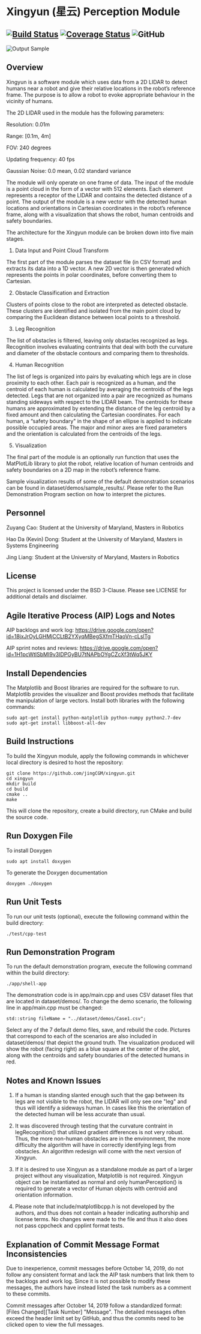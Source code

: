 # Xingyun (星云) Perception Module
[![Build Status](https://travis-ci.com/jingCGM/xingyun.svg?branch=master)](https://travis-ci.com/jingCGM/xingyun)
[![Coverage Status](https://coveralls.io/repos/github/jingCGM/xingyun/badge.svg)](https://coveralls.io/github/jingCGM/xingyun)
![GitHub](https://img.shields.io/github/license/jingCGM/xingyun)
---

![Output Sample](https://github.com/jingCGM/xingyun/blob/PhaseII_development/dataset/combine_case_1.png)

## Overview
Xingyun is a software module which uses data from a 2D LIDAR to detect humans near a robot and give their relative locations in the robot’s reference frame. The purpose is to allow a robot to evoke appropriate behaviour in the vicinity of humans. 

The 2D LIDAR used in the module has the following parameters:

Resolution: 0.01m

Range: [0.1m, 4m]

FOV: 240 degrees

Updating frequency: 40 fps

Gaussian Noise: 0.0 mean, 0.02 standard variance

The module will only operate on one frame of data. The input of the module is a point cloud in the form of a vector with 512 elements. Each element represents a receptor of the LIDAR and contains the detected distance of a point. The output of the module is a new vector with the detected human locations and orientations in Cartesian coordinates in the robot’s reference frame, along with a visualization that shows the robot, human centroids and safety boundaries.

The architecture for the Xingyun module can be broken down into five main stages.

1) Data Input and Point Cloud Transform

The first part of the module parses the dataset file (in CSV format) and extracts its data into a 1D vector. A new 2D vector is then generated which represents the points in polar coordinates, before converting them to Cartesian.

2) Obstacle Classification and Extraction

Clusters of points close to the robot are interpreted as detected obstacle. These clusters are identified and isolated from the main point cloud by comparing the Euclidean distance between local points to a threshold. 

3) Leg Recognition

The list of obstacles is filtered, leaving only obstacles recognized as legs. Recognition involves evaluating contraints that deal with both the curvature and diameter of the obstacle contours and comparing them to thresholds.

4) Human Recognition

The list of legs is organized into pairs by evaluating which legs are in close proximity to each other. Each pair is recognized as a human, and the centroid of each human is calculated by averaging the centroids of the legs detected. Legs that are not organized into a pair are recognized as humans standing sideways with respect to the LIDAR beam. The centroids for these humans are approximated by extending the distance of the leg centroid by a fixed amount and then calculating the Cartesian coordinates. For each human, a “safety boundary" in the shape of an ellipse is applied to indicate possible occupied areas. The major and minor axes are fixed parameters and the orientation is calculated from the centroids of the legs.

5) Visualization

The final part of the module is an optionally run function that uses the MatPlotLib library to plot the robot, relative location of human centroids and safety boundaries on a 2D map in the robot’s reference frame.

Sample visualization results of some of the default demonstration scenarios can be found in dataset/demos/sample_results/. Please refer to the Run Demonstration Program section on how to interpret the pictures.


## Personnel
Zuyang Cao: Student at the University of Maryland, Masters in Robotics

Hao Da (Kevin) Dong: Student at the University of Maryland, Masters in Systems Engineering

Jing Liang: Student at the University of Maryland, Masters in Robotics


## License
This project is licensed under the BSD 3-Clause. Please see LICENSE for additional details and disclaimer. 


## Agile Iterative Process (AIP) Logs and Notes
AIP backlogs and work log:
https://drive.google.com/open?id=18jxJrOyLGHMjCCLtB2YXyqMBegSXfmTHaoVn-cLslTg

AIP sprint notes and reviews:
https://drive.google.com/open?id=1H1pcWtISbMI9v3IDPGyBU7tNAPbOYgCZcXf3tWq5JKY


## Install Dependencies
The Matplotlib and Boost libraries are required for the software to run. Matplotlib provides the visualizer and Boost provides methods that facilitate the manipulation of large vectors. Install both libraries with the following commands:
```
sudo apt-get install python-matplotlib python-numpy python2.7-dev
sudo apt-get install libboost-all-dev
```


## Build Instructions
To build the Xingyun module, apply the following commands in whichever local directory is desired to host the repository:
```
git clone https://github.com/jingCGM/xingyun.git
cd xingyun
mkdir build
cd build
cmake ..
make
```
This will clone the repository, create a build directory, run CMake and build the source code.

## Run Doxygen File
To install Doxygen
```
sudo apt install doxygen
```
To generate the Doxygen documentation
```
doxygen ./doxygen
````

## Run Unit Tests
To run our unit tests (optional), execute the following command within the build directory:
```
./test/cpp-test
```


## Run Demonstration Program
To run the default demonstration program, execute the following command within the build directory:
```
./app/shell-app
```
The demonstration code is in app/main.cpp and uses CSV dataset files that are located in dataset/demos/. To change the demo scenario, the following line in app/main.cpp must be changed:
```
std::string fileName = "../dataset/demos/Case1.csv";
```
Select any of the 7 default demo files, save, and rebuild the code. Pictures that correspond to each of the scenarios are also included in dataset/demos/ that depict the ground truth. The visualization produced will show the robot (facing right) as a blue square at the center of the plot, along with the centroids and safety boundaries of the detected humans in red.


## Notes and Known Issues
1) If a human is standing slanted enough such that the gap between its legs are not visible to the robot, the LIDAR will only see one "leg" and thus will identify a sideways human. In cases like this the orientation of the detected human will be less accurate than usual.

2) It was discovered through testing that the curvature contraint in legRecognition() that utilized gradient differences is not very robust. Thus, the more non-human obstacles are in the environment, the more difficulty the algorithm will have in correctly identifying legs from obstacles. An algorithm redesign will come with the next version of Xingyun.

3) If it is desired to use Xingyun as a standalone module as part of a larger project without any visualization, Matplotlib is not required. Xingyun object can be instantiated as normal and only humanPerception() is required to generate a vector of Human objects with centroid and orientation information.

4) Please note that include/matplotlibcpp.h is not developed by the authors, and thus does not contain a header indicating authorship and license terms. No changes were made to the file and thus it also does not pass cppcheck and cpplint format tests.


## Explanation of Commit Message Format Inconsistencies
Due to inexperience, commit messages before October 14, 2019, do not follow any consistent format and lack the AIP task numbers that link them to the backlogs and work log. Since it is not possible to modify these messages, the authors have instead listed the task numbers as a comment to these commits. 

Commit messages after October 14, 2019 follow a standardized format: [Files Changed][Task Number] "Message". The detailed messages often exceed the header limit set by GitHub, and thus the commits need to be clicked open to view the full messages.
